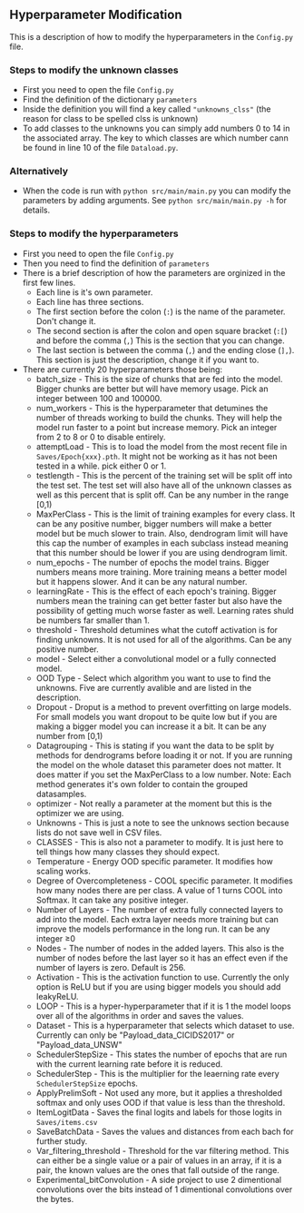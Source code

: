 ## Hyperparameter Modification
This is a description of how to modify the hyperparameters in the `Config.py` file.

### Steps to modify the unknown classes

- First you need to open the file `Config.py`
- Find the definition of the dictionary `parameters`
- Inside the definition you will find a key called `"unknowns_clss"` (the reason for class to be spelled clss is unknown)
- To add classes to the unknowns you can simply add numbers 0 to 14 in the associated array. The key to which classes are which number cann be found in line 10 of the file `Dataload.py`.

### Alternatively

- When the code is run with `python src/main/main.py` you can modify the parameters by adding arguments. See `python src/main/main.py -h` for details.

### Steps to modify the hyperparameters

- First you need to open the file `Config.py`
- Then you need to find the definition of `parameters`
- There is a brief description of how the parameters are orginized in the first few lines.
    - Each line is it's own parameter.
    - Each line has three sections.
    - The first section before the colon (`:`) is the name of the parameter. Don't change it.
    - The second section is after the colon and open square bracket (`:[`) and before the comma (`,`) This is the section that you can change.
    - The last section is between the comma (`,`) and the ending close (`],`). This section is just the description, change it if you want to.
- There are currently 20 hyperparameters those being:
    - batch_size - This is the size of chunks that are fed into the model. Bigger chunks are better but will have memory usage. Pick an integer between 100 and 100000.
    - num_workers - This is the hyperparameter that detumines the number of threads working to build the chunks. They will help the model run faster to a point but increase memory. Pick an integer from 2 to 8 or 0 to disable entirely.
    - attemptLoad - This is to load the model from the most recent file in `Saves/Epoch{xxx}.pth`. It might not be working as it has not been tested in a while. pick either 0 or 1.
    - testlength - This is the percent of the training set will be split off into the test set. The test set will also have all of the unknown classes as well as this percent that is split off. Can be any number in the range [0,1)
    - MaxPerClass - This is the limit of training examples for every class. It can be any positive number, bigger numbers will make a better model but be much slower to train. Also, dendrogram limit will have this cap the number of examples in each subclass instead meaning that this number should be lower if you are using dendrogram limit.
    - num_epochs - The number of epochs the model trains. Bigger numbers means more training. More training means a better model but it happens slower. And it can be any natural number.
    - learningRate - This is the effect of each epoch's training. Bigger numbers mean the training can get better faster but also have the possibility of getting much worse faster as well. Learning rates shuld be numbers far smaller than 1.
    - threshold - Threshold detumines what the cutoff activation is for finding unknowns. It is not used for all of the algorithms. Can be any positive number.
    - model - Select either a convolutional model or a fully connected model.
    - OOD Type - Select which algorithm you want to use to find the unknowns. Five are currently avalible and are listed in the description.
    - Dropout - Droput is a method to prevent overfitting on large models. For small models you want dropout to be quite low but if you are making a bigger model you can increase it a bit. It can be any number from [0,1)
    - Datagrouping - This is stating if you want the data to be split by methods for dendrograms before loading it or not. If you are running the model on the whole dataset this parameter does not matter. It does matter if you set the MaxPerClass to a low number. Note: Each method generates it's own folder to contain the grouped datasamples.
    - optimizer - Not really a parameter at the moment but this is the optimizer we are using.
    - Unknowns - This is just a note to see the unknows section because lists do not save well in CSV files.
    - CLASSES - This is also not a parameter to modify. It is just here to tell things how many classes they should expect.
    - Temperature - Energy OOD specific parameter. It modifies how scaling works.
    - Degree of Overcompleteness - COOL specific parameter. It modifies how many nodes there are per class. A value of 1 turns COOL into Softmax. It can take any positive integer.
    - Number of Layers - The number of extra fully connected layers to add into the model. Each extra layer needs more training but can improve the models performance in the long run. It can be any integer ≥0
    - Nodes - The number of nodes in the added layers. This also is the number of nodes before the last layer so it has an effect even if the number of layers is zero. Default is 256.
    - Activation - This is the activation function to use. Currently the only option is ReLU but if you are using bigger models you should add leakyReLU.
    - LOOP - This is a hyper-hyperparameter that if it is 1 the model loops over all of the algorithms in order and saves the values.
    - Dataset - This is a hyperparameter that selects which dataset to use. Currently can only be "Payload_data_CICIDS2017" or "Payload_data_UNSW"
    - SchedulerStepSize - This states the number of epochs that are run with the current learning rate before it is reduced.
    - SchedulerStep - This is the multiplier for the leaerning rate every `SchedulerStepSize` epochs.
    - ApplyPrelimSoft - Not used any more, but it applies a thresholded softmax and only uses OOD if that value is less than the threshold.
    - ItemLogitData - Saves the final logits and labels for those logits in `Saves/items.csv`
    - SaveBatchData - Saves the values and distances from each bach for further study.
    - Var_filtering_threshold - Threshold for the var filtering method. This can either be a single value or a pair of values in an array, if it is a pair, the known values are the ones that fall outside of the range.
    - Experimental_bitConvolution - A side project to use 2 dimentional convolutions over the bits instead of 1 dimentional convolutions over the bytes.
